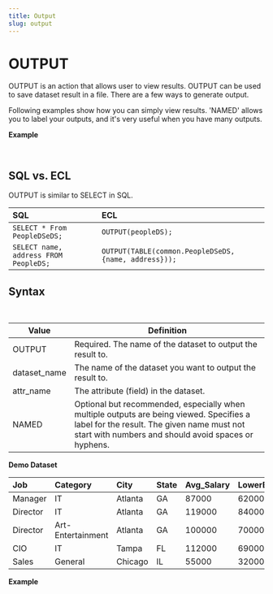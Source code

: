 ```yaml
---
title: Output
slug: output
---
```


# OUTPUT

OUTPUT is an action that allows user to view results. OUTPUT can be used to save dataset result in a file.
There are a few ways to generate output.

Following examples show how you can simply view results. 'NAMED' allows you to label your outputs, and it's very useful when you have many outputs.

**Example**

<pre>
<EclCode
id="OutputExample"
tryMe="OutputExample"
code="// OUTPUT Examples.

// Outputting numeric value
OUTPUT(100 + 200, NAMED('myFirst'));

// Assigning a STRING value to an attribute
someVal := 'My First String';

// Outputting the attribute
OUTPUT(someVal, NAMED('someVal'));
"></EclCode>
</pre>

## SQL vs. ECL

OUTPUT is similar to SELECT in SQL.

| SQL                                   | ECL                                                   |
| :------------------------------------ | :---------------------------------------------------- |
| `SELECT * From PeopleDSeDS;`          | `OUTPUT(peopleDS);`                                   |
| `SELECT name, address FROM PeopleDS;` | `OUTPUT(TABLE(common.PeopleDSeDS, {name, address}));` |

## Syntax

<pre>
<EclCode
code="OUTPUT(dataset_name/attr_name);
OUTPUT(dataset_name/attr_name, Named('display-name'));"

> </EclCode>
</pre>

| Value        | Definition                                                                                                                                                                                    |
| ------------ | --------------------------------------------------------------------------------------------------------------------------------------------------------------------------------------------- |
| OUTPUT       | Required. The name of the dataset to output the result to.                                                                                                                                    |
| dataset_name | The name of the dataset you want to output the result to.                                                                                                                                     |
| attr_name    | The attribute (field) in the dataset.                                                                                                                                                         |
| NAMED        | Optional but recommended, especially when multiple outputs are being viewed. Specifies a label for the result. The given name must not start with numbers and should avoid spaces or hyphens. |

**Demo Dataset**

| Job      | Category          | City    | State | Avg_Salary | LowerBand | Upperband |
| :------- | :---------------- | :------ | :---- | :--------- | :-------- | :-------- |
| Manager  | IT                | Atlanta | GA    | 87000      | 62000     | 114000    |
| Director | IT                | Atlanta | GA    | 119000     | 84000     | 156000    |
| Director | Art-Entertainment | Atlanta | GA    | 100000     | 70000     | 133000    |
| CIO      | IT                | Tampa   | FL    | 112000     | 69000     | 131000    |
| Sales    | General           | Chicago | IL    | 55000      | 32000     | 121000    |

**Example**

<pre>
<EclCode
id="DatasetExample"
tryMe="DatasetExample"
code="
// OUTPUT Examples. Outputting a dataset.

// Defining record layout
SalaryAvg_Layout := RECORD
STRING Job;
STRING Category;
STRING City;
STRING2 State;
INTEGER Avg_Salary;
INTEGER LowerBand;
INTEGER Upperband;
END;

// Creating the dataset
SalaryAvg_DS := DATASET([
{'Manager', 'IT', 'Atlanta', 'GA', 87000, 62000, 114000},
{'Director', 'IT', 'Atlanta', 'GA', 119000, 84000, 156000},
{'Director', 'Art-Entertainment', 'Atlanta', 'GA', 100000, 70000, 133000},
{'CIO', 'IT', 'Tampa', 'FL', '112000', '69000', 131000},
{'Sales', 'General', 'Chicago', 'IL', 55000, 32000, 121000}],
SalaryAvg_Layout);

// Output with no label
// Note: When you have multiple outputs with no labels(NAMED option),
// it might be difficult to identify them.

OUTPUT(SalaryAvg_DS);
SalaryAvg_DS;

// Using NAMED
OUTPUT(SalaryAvg_DS, NAMED('SalaryAvg_DS'));"></EclCode>
</pre>
